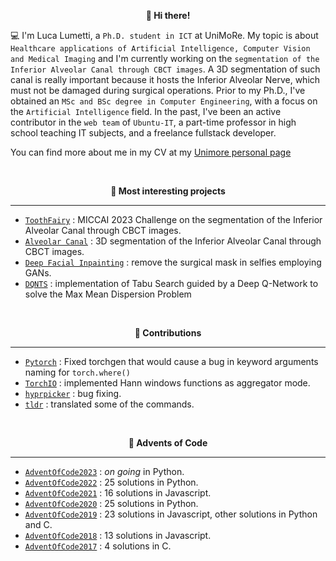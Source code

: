 <p align="center" style="font-weight:bold"> 👋 <b>Hi there!</b> <p>

💻 I'm Luca Lumetti, a `Ph.D. student in ICT` at UniMoRe. My topic is about `Healthcare applications of Artificial Intelligence, Computer Vision and Medical Imaging` and I'm currently working on the `segmentation of the Inferior Alveolar Canal through CBCT images`. A 3D segmentation of such canal is really important because it hosts the Inferior Alveolar Nerve, which must not be damaged during surgical operations.
Prior to my Ph.D., I've obtained an `MSc and BSc degree in Computer Engineering`, with a focus on the `Artificial Intelligence` field.
In the past, I've been an active contributor in the `web team` of `Ubuntu-IT`, a part-time professor in high school teaching IT subjects, and a freelance fullstack developer.
  
You can find more about me in my CV at my [Unimore personal page](https://personale.unimore.it/rubrica/dettaglio/244577)
  
<br />
<p align="center" style="font-weight:bold"> 🔨 <b> Most interesting projects </b> <p>

---
* [`ToothFairy`](https://github.com/AImageLab-zip/ToothFairy) : MICCAI 2023 Challenge on the segmentation of the Inferior Alveolar Canal through CBCT images.
* [`Alveolar Canal`](https://github.com/AImageLab-zip/alveolar_canal) : 3D segmentation of the Inferior Alveolar Canal through CBCT images.
* [`Deep Facial Inpainting`](https://github.com/LucaLumetti/Deep-Facial-Inpainting) : remove the surgical mask in selfies employing GANs.
* [`DQNTS`](https://github.com/LucaLumetti/DQNTS) : implementation of Tabu Search guided by a Deep Q-Network to solve the Max Mean Dispersion Problem

<br />
<p align="center" style="font-weight:bold"> 🚀 <b> Contributions </b> <p>

---
* [`Pytorch`](https://github.com/LucaLumetti/pytorch) : Fixed torchgen that would cause a bug in keyword arguments naming for `torch.where()`
* [`TorchIO`](https://github.com/LucaLumetti/torchio) : implemented Hann windows functions as aggregator mode.
* [`hyprpicker`](https://github.com/LucaLumetti/hyprpicker) : bug fixing.
* [`tldr`](https://github.com/LucaLumetti/tldr) : translated some of the commands.

<br />
<p align="center" style="font-weight:bold"> 🎅 <b>Advents of Code</b> <p>
  
---
* [`AdventOfCode2023`](https://github.com/LucaLumetti/AdventOfCode2023) : _on going_ in Python.
* [`AdventOfCode2022`](https://github.com/LucaLumetti/AdventOfCode2022) : 25 solutions in Python.
* [`AdventOfCode2021`](https://github.com/LucaLumetti/AdventOfCode2021) : 16 solutions in Javascript.
* [`AdventOfCode2020`](https://github.com/LucaLumetti/AdventOfCode2020) : 25 solutions in Python.
* [`AdventOfCode2019`](https://github.com/LucaLumetti/AdventOfCode2019) : 23 solutions in Javascript, other solutions in Python and C.
* [`AdventOfCode2018`](https://github.com/LucaLumetti/AdventOfCode2018) : 13 solutions in Javascript.
* [`AdventOfCode2017`](https://github.com/LucaLumetti/AdventOfCode2017) : 4 solutions in C.
